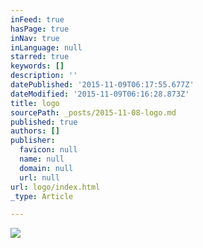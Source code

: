 ```yaml
---
inFeed: true
hasPage: true
inNav: true
inLanguage: null
starred: true
keywords: []
description: ''
datePublished: '2015-11-09T06:17:55.677Z'
dateModified: '2015-11-09T06:16:28.873Z'
title: logo
sourcePath: _posts/2015-11-08-logo.md
published: true
authors: []
publisher:
  favicon: null
  name: null
  domain: null
  url: null
url: logo/index.html
_type: Article

---
```

![](https://the-grid-user-content.s3-us-west-2.amazonaws.com/853dd688-e5cd-4d88-a149-ff3d573c7ced.jpg)

# 

#